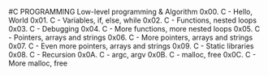 #C PROGRAMMING
Low-level programming & Algorithm
0x00. C - Hello, World
0x01. C - Variables, if, else, while
0x02. C - Functions, nested loops
0x03. C - Debugging
0x04. C - More functions, more nested loops
0x05. C - Pointers, arrays and strings
0x06. C - More pointers, arrays and strings
0x07. C - Even more pointers, arrays and strings
0x09. C - Static libraries
0x08. C - Recursion
0x0A. C - argc, argv
0x0B. C - malloc, free
0x0C. C -  More malloc, free